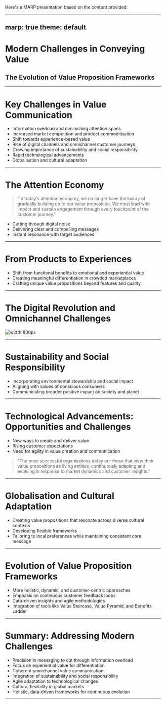Here's a MARP presentation based on the content provided:

---
marp: true
theme: default
---

# Modern Challenges in Conveying Value
## The Evolution of Value Proposition Frameworks

---

# Key Challenges in Value Communication

- Information overload and diminishing attention spans
- Increased market competition and product commoditisation
- Shift towards experience-based value
- Rise of digital channels and omnichannel customer journeys
- Growing importance of sustainability and social responsibility
- Rapid technological advancements
- Globalisation and cultural adaptation

---

# The Attention Economy

> "In today's attention economy, we no longer have the luxury of gradually building up to our value proposition. We must lead with impact and sustain engagement through every touchpoint of the customer journey."

- Cutting through digital noise
- Delivering clear and compelling messages
- Instant resonance with target audiences

---

# From Products to Experiences

- Shift from functional benefits to emotional and experiential value
- Creating meaningful differentiation in crowded marketplaces
- Crafting unique value propositions beyond features and quality

---

# The Digital Revolution and Omnichannel Challenges

![width:800px](https://images.wardleymaps.ai/map_ea798e0b-0543-49d3-86c1-cf1c94ccb2b2.png)

---

# Sustainability and Social Responsibility

- Incorporating environmental stewardship and social impact
- Aligning with values of conscious consumers
- Communicating broader positive impact on society and planet

---

# Technological Advancements: Opportunities and Challenges

- New ways to create and deliver value
- Rising customer expectations
- Need for agility in value creation and communication

> "The most successful organisations today are those that view their value propositions as living entities, continuously adapting and evolving in response to market dynamics and customer insights."

---

# Globalisation and Cultural Adaptation

- Creating value propositions that resonate across diverse cultural contexts
- Developing flexible frameworks
- Tailoring to local preferences while maintaining consistent core message

---

# Evolution of Value Proposition Frameworks

- More holistic, dynamic, and customer-centric approaches
- Emphasis on continuous customer feedback loops
- Data-driven insights and agile methodologies
- Integration of tools like Value Staircase, Value Pyramid, and Benefits Ladder

---

# Summary: Addressing Modern Challenges

- Precision in messaging to cut through information overload
- Focus on experiential value for differentiation
- Coherent omnichannel value communication
- Integration of sustainability and social responsibility
- Agile adaptation to technological changes
- Cultural flexibility in global markets
- Holistic, data-driven frameworks for continuous evolution

---